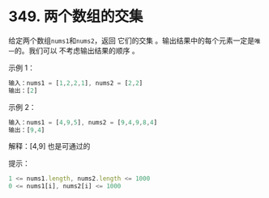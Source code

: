 # 349. 两个数组的交集

给定两个数组` nums1 `和` nums2 `，返回 它们的交集 。输出结果中的每个元素一定是` 唯一 `的。我们可以 不考虑输出结果的顺序 。


示例 1：
```js
输入：nums1 = [1,2,2,1], nums2 = [2,2]
输出：[2]
```

示例 2：
```js
输入：nums1 = [4,9,5], nums2 = [9,4,9,8,4]
输出：[9,4]
```
解释：[4,9] 也是可通过的
 

提示：
```js
1 <= nums1.length, nums2.length <= 1000
0 <= nums1[i], nums2[i] <= 1000
```